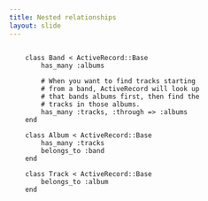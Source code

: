 ```yaml
---
title: Nested relationships
layout: slide
---
```

<pre><code class="ruby">
	class Band < ActiveRecord::Base
	    has_many :albums
	    
	    # When you want to find tracks starting
	    # from a band, ActiveRecord will look up
	    # that bands albums first, then find the
	    # tracks in those albums.
	    has_many :tracks, :through => :albums
	end

	class Album < ActiveRecord::Base
	    has_many :tracks
	    belongs_to :band
	end

	class Track < ActiveRecord::Base
	    belongs_to :album
	end
</code></pre>
